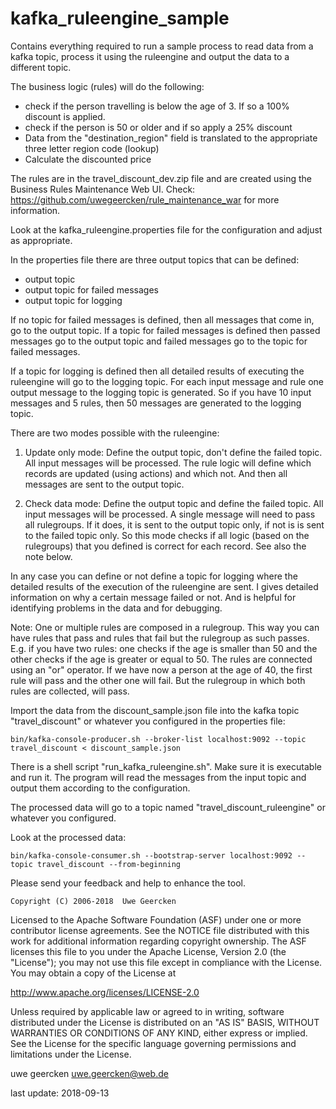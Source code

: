 # kafka_ruleengine_sample

Contains everything required to run a sample process to read data from a kafka topic,
process it using the ruleengine and output the data to a different topic.

The business logic (rules) will do the following:

* check if the person travelling is below the age of 3. If so a 100% discount is applied.
* check if the person is 50 or older and if so apply a 25% discount
* Data from the "destination_region" field is translated to the appropriate three letter region code (lookup)
* Calculate the discounted price

The rules are in the travel_discount_dev.zip file and are created using the Business Rules
Maintenance Web UI. Check: https://github.com/uwegeercken/rule_maintenance_war for more information.
    
Look at the kafka_ruleengine.properties file for the configuration and adjust as
appropriate.

In the properties file there are three output topics that can be defined:
* output topic
* output topic for failed messages
* output topic for logging

If no topic for failed messages is defined, then all messages that come in, go to the output topic. If a topic
for failed messages is defined then passed messages go to the output topic and failed messages go to the topic
for failed messages.

If a topic for logging is defined then all detailed results of executing the ruleengine will go to the logging
topic. For each input message and rule one output message to the logging topic is generated. So if you have
10 input messages and 5 rules, then 50 messages are generated to the logging topic.

There are two modes possible with the ruleengine:

1) Update only mode: Define the output topic, don't define the failed topic. All input messages will be processed.
The rule logic will define which records are updated (using actions) and which not. And then all messages are
sent to the output topic.

2) Check data mode: Define the output topic and define the failed topic. All input messages will be processed.
A single message will need to pass all rulegroups. If it does, it is sent to the output topic only, if not
is is sent to the failed topic only. So this mode checks if all logic (based on the rulegroups) that you defined
is correct for each record. See also the note below.

In any case you can define or not define a topic for logging where the detailed results of the execution of the
ruleengine are sent. I gives detailed information on why a certain message failed or not. And is helpful for
identifying problems in the data and for debugging.

Note: One or multiple rules are composed in a rulegroup. This way you can have rules that pass and rules that fail
but the rulegroup as such passes. E.g. if you have two rules: one checks if the age is smaller than 50 and the
other checks if the age is greater or equal to 50. The rules are connected using an "or" operator. If we have now a
person at the age of 40, the first rule will pass and the other one will fail. But the rulegroup in which both rules
are collected, will pass.

Import the data from the discount_sample.json file into the kafka topic "travel_discount"
or whatever you configured in the properties file:

    bin/kafka-console-producer.sh --broker-list localhost:9092 --topic travel_discount < discount_sample.json

There is a shell script "run_kafka_ruleengine.sh". Make sure it is executable and run it. The program will read
the messages from the input topic and output them according to the configuration.

The processed data will go to a topic named "travel_discount_ruleengine" or whatever you
configured.

Look at the processed data:

    bin/kafka-console-consumer.sh --bootstrap-server localhost:9092 --topic travel_discount --from-beginning


Please send your feedback and help to enhance the tool.

    Copyright (C) 2006-2018  Uwe Geercken


 Licensed to the Apache Software Foundation (ASF) under one
 or more contributor license agreements.  See the NOTICE file
 distributed with this work for additional information
 regarding copyright ownership.  The ASF licenses this file
 to you under the Apache License, Version 2.0 (the
 "License"); you may not use this file except in compliance
 with the License.  You may obtain a copy of the License at

   http://www.apache.org/licenses/LICENSE-2.0

 Unless required by applicable law or agreed to in writing,
 software distributed under the License is distributed on an
 "AS IS" BASIS, WITHOUT WARRANTIES OR CONDITIONS OF ANY
 KIND, either express or implied.  See the License for the
 specific language governing permissions and limitations
 under the License.


uwe geercken
uwe.geercken@web.de

last update: 2018-09-13

